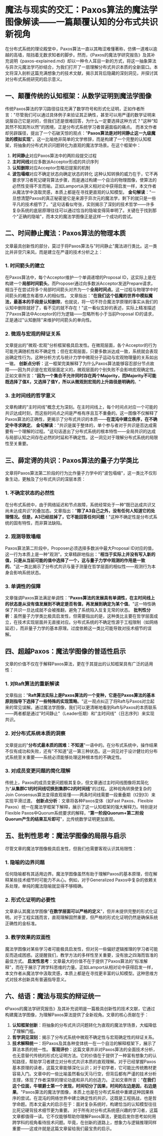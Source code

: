 # 魔法与现实的交汇：Paxos算法的魔法学图像解读——一篇颠覆认知的分布式共识新视角
在分布式系统的理论殿堂中，Paxos算法一直以其晦涩难懂著称，仿佛一道难以逾越的高墙，阻挡着无数求知者的脚步。然而，《Paxos的魔法学研究报告》及其补充说明《paxos-explained.md》却以一种令人耳目一新的方式，将这一抽象算法与异次元魔法学巧妙结合，为我们打开了一扇理解分布式共识本质的全新窗口。本文将深入剖析这篇充满想象力的技术文献，揭示其背后隐藏的深刻洞见，并探讨其对分布式系统研究的启示意义。
## 一、颠覆传统的认知框架：从数学证明到魔法学图像
传统Paxos算法的学习路径往往充满了数学符号和形式化证明，正如作者所言："尽管我们可以通过具体例子来验证其正确性，甚至可以用严谨的数学证明来说服自己它是对的，但我们还是很难回答，为什么一定要选择这种方式？"这种"知其然不知其所以然"的困境，正是分布式系统学习者普遍面临的痛点。
而本文作者却另辟蹊径，提出了一个石破天惊的观点："**Paxos算法是对时间静止这一九级魔法的模拟实现**"。这一比喻绝非简单的文学修辞，而是构建了一个完整的认知框架，将抽象的分布式共识问题转化为直观的魔法学场景。在这个框架中：
1. **时间静止**对应Paxos算法中的两阶段提交过程
2. **主时间线**对应多数派Acceptor形成的共识序列
3. **认知删除**对应Acceptor忽略旧提案的机制
4. **波包塌缩**对应不确定状态向确定状态的转化
这种认知转换的威力在于，它不再要求学习者死记硬背算法步骤，而是通过构建一个自洽的物理图像，使算法的必然性变得不言而喻。正如Lamport从狭义相对论中获得启发一样，本文作者从魔法学中汲取灵感，本质上都是在寻找更直观的认知模型。
**金句解读**："一旦想清楚Paxos的真正秘密是它是来源于异次元的魔法学，剩下的就只是一些平凡的技术细节了。"这句话看似夸张，实则揭示了深刻的技术哲学——许多复杂系统的底层原理往往可以通过恰当的隐喻变得简单明了。关键在于找到那个"正确的隐喻"，而本文的魔法学图像正是这样一个成功的尝试。
## 二、时间静止魔法：Paxos算法的物理本质
文章最具创新性的部分，莫过于将Paxos算法与"时间静止"魔法进行类比。这一类比并非空穴来风，而是建立在严谨的技术分析之上：
### 1. 时间箭头的建立
在Paxos算法中，每个Acceptor维护一个单调递增的Proposal ID，这实际上是在构建一个**局部时间箭头**。而Proposer通过向多数派Acceptor发送Prepare请求，相当于在尝试将多个局部时间箭头对齐为一个**全局时间点**。这一过程与物理学中时间箭头的概念有着惊人的相似性。
文章指出："**在我们这个低魔的世界中模拟魔法，最基本的手段是认知删除**，也就说，将一切不符合魔法学原理的事实从我们的认知中删除就好了，看不见的就不存在！"这一看似玄妙的表述，实际上精准描述了Paxos算法中Acceptor的行为逻辑——忽略所有小于当前Proposal ID的请求，正是通过"认知删除"来维护时间箭头的单向性。
### 2. 微观与宏观的辩证关系
文章提出的"微观-宏观"分析框架极具启发性。在微观层面，各个Acceptor的行为可能充满随机性和不确定性；但在宏观层面，只要多数派达成一致，系统就会表现出确定性行为。这种分析方式与统计力学中微观分子运动与宏观物理量的关系如出一辙。
**创新点分析**：这一框架完美解释了为什么Paxos算法能够容忍部分节点故障——因为共识是在宏观层面定义的，微观层面的个别失败不会影响宏观确定性。正如文章所言："**因为一个集合不允许同时存在两个Majority，而Majority不可能既选择了值X，又选择了值Y，所以从微观到宏观的上升路径是明确的**。"
### 3. 主时间线的哲学意义
文章构建的"主时间线"概念尤为深刻。在主时间线上，每个时间点对应一个可能的共识达成时刻，而这些时间点之间是严格有序且互不重叠的。这一图像不仅解释了Paxos算法的正确性，更揭示了分布式共识的本质——**在混沌中建立秩序，在不确定中寻求确定**。
**金句解读**："共识是属于整体的，单个参与者对于共识是否达成需要有一个理解的过程。"这句话道出了分布式系统的根本特性——全局共识的达成与局部认知之间存在必然的时延和不确定性。这一洞见对于理解分布式系统的局限性至关重要。
## 三、薛定谔的共识：Paxos算法的量子力学类比
文章将Paxos算法第二阶段的行为比作量子力学中的"波包塌缩"，这一类比不仅形象生动，更触及了分布式共识的深层本质：
### 1. 不确定状态的必然性
在分布式系统中，由于网络延迟和节点故障，系统经常处于一种"既已达成共识又尚未达成共识"的叠加态。文章指出："**除了A3自己之外，没有任何人知道它的处理情况。但是，A3已经挂掉了，它不能回答任何问题**！"这种不确定性是分布式系统的固有特性，而非算法缺陷。
### 2. 观测导致塌缩
Paxos算法第二阶段中，Proposer必须选择多数派中最大Proposal ID对应的值，这一行为本质上是一种"观测"。文章精辟地指出："**相当于实际上并没有写入新的值，只是从当前可能的值中选择了一个，这与量子力学中观测的作用是一致的**。"这一类比揭示了分布式共识与量子测量在哲学层面的相似性——观测行为本身会影响系统状态。
### 3. 单调性的保障
文章强调Paxos算法满足单调性："**Paxos算法的发展具有单调性，在主时间线上的状态是从没有值发展到不确定是否有值，再发展到确定为某个值**。"这一特性确保了共识一旦达成就不会被推翻，避免了系统陷入反复无常的状态。
**批判性分析**：虽然量子力学类比极具启发性，但需要指出的是，这种类比主要在哲学层面成立，在技术实现层面并无直接对应。分布式系统的不确定性源于工程限制（如网络延迟），而非量子力学的基本原理。过度依赖这一类比可能导致对技术细节的误解。
## 四、超越Paxos：魔法学图像的普适性启示
文章的价值不仅在于解释Paxos算法，更在于其提出的认知框架具有广泛的适用性：
### 1. 对Raft算法的重新解读
文章指出："**Raft算法实际上是Paxos算法的一个变种，它是在Paxos算法的基本原则指导下选择了一些特殊的实现策略**。"这一观点纠正了将Raft与Paxos对立起来的常见误解。通过魔法学图像，我们可以更清晰地看到Raft与Paxos的本质联系——两者都是通过"时间静止"（Leader任期）和"主时间线"（日志序列）来实现共识。
### 2. 对分布式系统本质的洞察
文章提出的"**分布式最本质的困难：不知道**"一语中的。在分布式系统中，操作结果不仅有成功和失败，还有"不知道"这一第三种状态。这一洞见对于设计健壮的分布式系统至关重要——系统必须能够处理这种根本性的不确定性。
### 3. 对成员变更问题的简化理解
传统上，Paxos的成员变更问题极其复杂，但文章通过主时间线图像将其简化为"**从集群C1的时间线切换到集群C2的时间线**"的过程。这种视角转换使复杂的Join Consensus算法变得直观易懂——两条时间线需要一段重叠期（t2到t3）来实现平滑过渡。
**创新点分析**：文章将各种Paxos变体（如Fast Paxos、Flexible Paxos）统一在魔法学框架下解释，展示了这一认知框架的强大解释力。特别是对Flexible Paxos中Quorum系统要求的解释，"**第一阶段Quorum+第二阶段Quorum产生的结果互斥即可**"，比传统数学证明更加直观。
## 五、批判性思考：魔法学图像的局限与启示
尽管文章的魔法学图像极具启发性，但我们也需要客观认识其局限性：
### 1. 隐喻的边界问题
任何隐喻都有其适用边界。魔法学图像虽然有助于理解Paxos的基本原理，但在解释某些技术细节时可能力不从心。例如，对于Generalized Paxos中复杂的依赖关系处理，单纯的魔法隐喻就显得不够精确。
### 2. 形式化证明的必要性
文章承认其魔法学图像"**在数学层面可以严格的定义**"，但并未提供完整的形式化证明。对于工程实践而言，直观理解固然重要，但严格的形式化证明仍然是确保系统正确性的金标准。
### 3. 教学效果的双面性
魔法学图像对某些学习者可能极具启发性，但对另一些偏好逻辑推理的学习者可能反而造成困惑。这提醒我们，教学方法的多样性至关重要，没有放之四海而皆准的最佳方式。
**启发性思考**：文章最大的价值不在于提供了Paxos算法的"标准解释"，而在于展示了跨学科思维的力量。正如Lamport从相对论中获得启发一样，本文作者从魔法学中汲取灵感，本质上都是在寻找更丰富的认知模型。这种思维方式对技术创新具有普遍指导意义。
## 六、结语：魔法与现实的辩证统一
《Paxos的魔法学研究报告》及其补充说明是一篇极具创新性的技术文献，它通过构建魔法学图像，为理解Paxos算法提供了全新视角。文章的核心贡献在于：
1. **认知框架创新**：将抽象的分布式共识问题转化为直观的魔法学场景，大幅降低了理解门槛。
2. **哲学洞见深刻**：揭示了分布式系统中微观不确定性与宏观确定性的辩证关系。
3. **技术解释统一**：将Paxos及其各种变体统一在一个自洽的解释框架下，展示了算法本质的统一性。
**客观评价**：这篇文章并非对Paxos算法的全面技术分析，也无意替代传统的形式化证明方法。它的价值在于提供了一种富有想象力的认知路径，帮助学习者建立对分布式共识本质的直观理解。对于已经掌握Paxos基本原理的读者，这篇文章能够深化认识；对于初学者，它可能比传统教材更容易入门。文章中的一些比喻虽然看似天马行空，但背后都有严谨的技术分析支撑，体现了作者深厚的理论功底和非凡的创造力。
正如文章所言："**在我们这个位面，牛顿爵士第一个发现，时间切分了因果，时间的左边是因，右边是果**。"Paxos算法的魔法学图像，本质上也是在分布式系统中重建这种因果秩序的尝试。在混沌的网络世界中建立确定性的共识，这既是工程挑战，也是哲学命题。而本文最大的启示在于：面对复杂系统时，构建恰当的认知模型往往比死记硬背技术细节更为重要。
对于所有对分布式系统感兴趣的学习者，这篇文章都值得一读。它不仅能够帮助你理解Paxos算法，更能启发你思考如何用跨学科的视角看待技术问题。毕竟，在创新的道路上，想象力与逻辑推理同样重要——这或许就是这篇文章留给我们最宝贵的启示。
